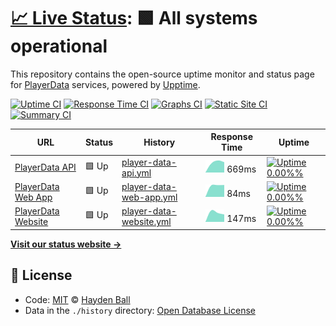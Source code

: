 # [📈 Live Status](https://ball-hayden.github.io/playerdata-status): <!--live status--> **🟩 All systems operational**

This repository contains the open-source uptime monitor and status page for [PlayerData](www.playerdata.co.uk) services, powered by [Upptime](https://github.com/upptime/upptime).

[![Uptime CI](https://github.com/ball-hayden/playerdata-status/workflows/Uptime%20CI/badge.svg)](https://github.com/ball-hayden/playerdata-status/actions?query=workflow%3A%22Uptime+CI%22)
[![Response Time CI](https://github.com/ball-hayden/playerdata-status/workflows/Response%20Time%20CI/badge.svg)](https://github.com/ball-hayden/playerdata-status/actions?query=workflow%3A%22Response+Time+CI%22)
[![Graphs CI](https://github.com/ball-hayden/playerdata-status/workflows/Graphs%20CI/badge.svg)](https://github.com/ball-hayden/playerdata-status/actions?query=workflow%3A%22Graphs+CI%22)
[![Static Site CI](https://github.com/ball-hayden/playerdata-status/workflows/Static%20Site%20CI/badge.svg)](https://github.com/ball-hayden/playerdata-status/actions?query=workflow%3A%22Static+Site+CI%22)
[![Summary CI](https://github.com/ball-hayden/playerdata-status/workflows/Summary%20CI/badge.svg)](https://github.com/ball-hayden/playerdata-status/actions?query=workflow%3A%22Summary+CI%22)

<!--start: status pages-->
<!-- This summary is generated by Upptime (https://github.com/upptime/upptime) -->
<!-- Do not edit this manually, your changes will be overwritten -->

| URL                                                         | Status | History                                                                                                                    | Response Time                                                                            | Uptime                                                                                                                                                                                                                                                            |
| ----------------------------------------------------------- | ------ | -------------------------------------------------------------------------------------------------------------------------- | ---------------------------------------------------------------------------------------- | ----------------------------------------------------------------------------------------------------------------------------------------------------------------------------------------------------------------------------------------------------------------- |
| [PlayerData API](https://app.playerdata.co.uk/api/liveness) | 🟩 Up  | [player-data-api.yml](https://github.com/ball-hayden/playerdata-status/commits/master/history/player-data-api.yml)         | <img alt="Response time graph" src="./graphs/player-data-api.png" height="20"> 669ms     | [![Uptime 0.00%%](https://img.shields.io/endpoint?url=https%3A%2F%2Fraw.githubusercontent.com%2Fball-hayden%2Fplayerdata-status%2Fmaster%2Fapi%2Fplayer-data-api%2Fuptime.json)](https://ball-hayden.github.io/playerdata-status/history/player-data-api)         |
| [PlayerData Web App](https://app.playerdata.co.uk)          | 🟩 Up  | [player-data-web-app.yml](https://github.com/ball-hayden/playerdata-status/commits/master/history/player-data-web-app.yml) | <img alt="Response time graph" src="./graphs/player-data-web-app.png" height="20"> 84ms  | [![Uptime 0.00%%](https://img.shields.io/endpoint?url=https%3A%2F%2Fraw.githubusercontent.com%2Fball-hayden%2Fplayerdata-status%2Fmaster%2Fapi%2Fplayer-data-web-app%2Fuptime.json)](https://ball-hayden.github.io/playerdata-status/history/player-data-web-app) |
| [PlayerData Website](https://www.playerdata.co.uk)          | 🟩 Up  | [player-data-website.yml](https://github.com/ball-hayden/playerdata-status/commits/master/history/player-data-website.yml) | <img alt="Response time graph" src="./graphs/player-data-website.png" height="20"> 147ms | [![Uptime 0.00%%](https://img.shields.io/endpoint?url=https%3A%2F%2Fraw.githubusercontent.com%2Fball-hayden%2Fplayerdata-status%2Fmaster%2Fapi%2Fplayer-data-website%2Fuptime.json)](https://ball-hayden.github.io/playerdata-status/history/player-data-website) |

<!--end: status pages-->

[**Visit our status website →**](https://ball-hayden.github.io/playerdata-status)

## 📄 License

- Code: [MIT](./LICENSE) © [Hayden Ball](www.haydenball.me.uk)
- Data in the `./history` directory: [Open Database License](https://opendatacommons.org/licenses/odbl/1-0/)
